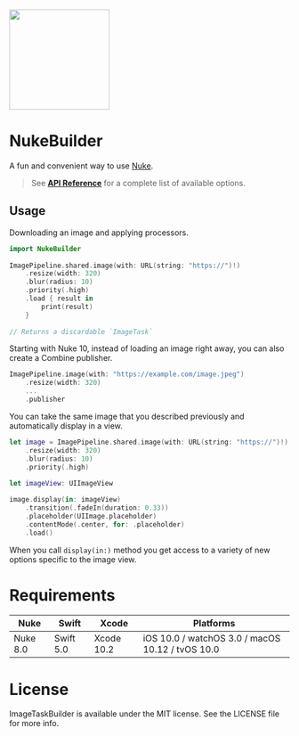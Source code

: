 <br/>

<p align="left"><img src="https://cloud.githubusercontent.com/assets/1567433/13918338/f8670eea-ef7f-11e5-814d-f15bdfd6b2c0.png" height="180"/>

# NukeBuilder

A fun and convenient way to use [Nuke](https://github.com/kean/Nuke).

> See [**API Reference**](https://kean-org.github.io/docs/image-task-builder/reference/0.5.0/index.html) for a complete list of available options.

## Usage

Downloading an image and applying processors.

```swift
import NukeBuilder
    
ImagePipeline.shared.image(with: URL(string: "https://")!)
    .resize(width: 320)
    .blur(radius: 10)
    .priority(.high)
    .load { result in
        print(result)
    }
    
// Returns a discardable `ImageTask`
```
    
Starting with Nuke 10, instead of loading an image right away, you can also create a Combine publisher.

```swift
ImagePipeline.image(with: "https://example.com/image.jpeg")
    .resize(width: 320)
    ...
    .publisher
```
    
You can take the same image that you described previously and automatically display in a view.

```swift
let image = ImagePipeline.shared.image(with: URL(string: "https://")!)
    .resize(width: 320)
    .blur(radius: 10)
    .priority(.high)
    
let imageView: UIImageView

image.display(in: imageView)
    .transition(.fadeIn(duration: 0.33))
    .placeholder(UIImage.placeholder)
    .contentMode(.center, for: .placeholder)
    .load()
```

When you call `display(in:)` method you get access to a variety of new options specific to the image view.

# Requirements

| Nuke          | Swift           | Xcode           | Platforms                                         |
|---------------|-----------------|-----------------|---------------------------------------------------|
| Nuke 8.0      | Swift 5.0       | Xcode 10.2      | iOS 10.0 / watchOS 3.0 / macOS 10.12 / tvOS 10.0  |

# License

ImageTaskBuilder is available under the MIT license. See the LICENSE file for more info.

